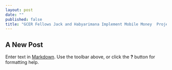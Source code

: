 ```yaml
---
layout: post
date: ""
published: false
title: "GCER Fellows Jack and Habyarimana Implement Mobile Money  Project in East Africa "
---
```


## A New Post

Enter text in [Markdown](http://daringfireball.net/projects/markdown/). Use the toolbar above, or click the **?** button for formatting help.
